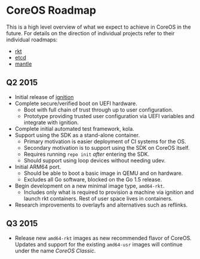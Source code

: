 # CoreOS Roadmap

This is a high level overview of what we expect to achieve in CoreOS in
the future. For details on the direction of individual projects refer to
their individual roadmaps:

 - [rkt](https://github.com/coreos/rkt/blob/master/ROADMAP.md)
 - [etcd](https://github.com/coreos/etcd/milestones)
 - [mantle](https://github.com/coreos/mantle/blob/master/ROADMAP.md)

## Q2 2015

 - Initial release of [ignition](https://github.com/coreos/ignition/)
 - Complete secure/verified boot on UEFI hardware.
   - Boot with full chain of trust through up to user configuration.
   - Prototype providing trusted user configuration via UEFI variables
     and integrate with ignition.
 - Complete initial automated test framework, kola.
 - Support using the SDK as a stand-alone container.
   - Primary motivation is easier deployment of CI systems for the OS.
   - Secondary motivation is to support using the SDK on CoreOS itself.
   - Requires running `repo init` *after* entering the SDK.
   - Should support using loop devices without needing udev.
 - Initial ARM64 port.
   - Should be able to boot a basic image in QEMU and on hardware.
   - Excludes all Go software, blocked on the Go 1.5 release.
 - Begin development on a new minimal image type, `amd64-rkt`.
   - Includes only what is required to provision a machine via ignition
     and launch rkt containers. Rest of user space lives in containers.
 - Research improvements to overlayfs and alternatives such as reflinks.

## Q3 2015

 - Release new `amd64-rkt` images as new recommended flavor of CoreOS.
   Updates and support for the existing `amd64-usr` images will
   continue under the name *CoreOS Classic*.
